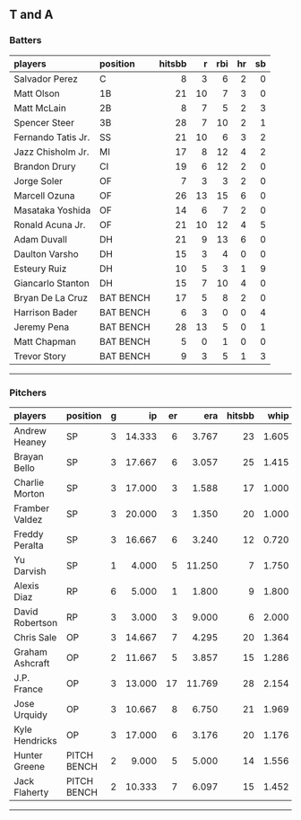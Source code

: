 ## T and A

### Batters

 
|players            |position  | hitsbb|  r| rbi| hr| sb| 
|:------------------|:---------|------:|--:|---:|--:|--:| 
|Salvador Perez     |C         |      8|  3|   6|  2|  0| 
|Matt Olson         |1B        |     21| 10|   7|  3|  0| 
|Matt McLain        |2B        |      8|  7|   5|  2|  3| 
|Spencer Steer      |3B        |     28|  7|  10|  2|  1| 
|Fernando Tatis Jr. |SS        |     21| 10|   6|  3|  2| 
|Jazz Chisholm Jr.  |MI        |     17|  8|  12|  4|  2| 
|Brandon Drury      |CI        |     19|  6|  12|  2|  0| 
|Jorge Soler        |OF        |      7|  3|   3|  2|  0| 
|Marcell Ozuna      |OF        |     26| 13|  15|  6|  0| 
|Masataka Yoshida   |OF        |     14|  6|   7|  2|  0| 
|Ronald Acuna Jr.   |OF        |     21| 10|  12|  4|  5| 
|Adam Duvall        |DH        |     21|  9|  13|  6|  0| 
|Daulton Varsho     |DH        |     15|  3|   4|  0|  0| 
|Esteury Ruiz       |DH        |     10|  5|   3|  1|  9| 
|Giancarlo Stanton  |DH        |     15|  7|  10|  4|  0| 
|Bryan De La Cruz   |BAT BENCH |     17|  5|   8|  2|  0| 
|Harrison Bader     |BAT BENCH |      6|  3|   0|  0|  4| 
|Jeremy Pena        |BAT BENCH |     28| 13|   5|  0|  1| 
|Matt Chapman       |BAT BENCH |      5|  0|   1|  0|  0| 
|Trevor Story       |BAT BENCH |      9|  3|   5|  1|  3| 


* * *

### Pitchers

 
|players         |position    |  g|     ip| er|    era| hitsbb|  whip| so|  w| sv| 
|:---------------|:-----------|--:|------:|--:|------:|------:|-----:|--:|--:|--:| 
|Andrew Heaney   |SP          |  3| 14.333|  6|  3.767|     23| 1.605| 13|  0|  0| 
|Brayan Bello    |SP          |  3| 17.667|  6|  3.057|     25| 1.415| 13|  2|  0| 
|Charlie Morton  |SP          |  3| 17.000|  3|  1.588|     17| 1.000| 22|  2|  0| 
|Framber Valdez  |SP          |  3| 20.000|  3|  1.350|     20| 1.000| 15|  2|  0| 
|Freddy Peralta  |SP          |  3| 16.667|  6|  3.240|     12| 0.720| 23|  1|  0| 
|Yu Darvish      |SP          |  1|  4.000|  5| 11.250|      7| 1.750|  3|  0|  0| 
|Alexis Diaz     |RP          |  6|  5.000|  1|  1.800|      9| 1.800|  4|  3|  1| 
|David Robertson |RP          |  3|  3.000|  3|  9.000|      6| 2.000|  5|  0|  0| 
|Chris Sale      |OP          |  3| 14.667|  7|  4.295|     20| 1.364| 20|  1|  0| 
|Graham Ashcraft |OP          |  2| 11.667|  5|  3.857|     15| 1.286| 11|  0|  0| 
|J.P. France     |OP          |  3| 13.000| 17| 11.769|     28| 2.154| 11|  1|  0| 
|Jose Urquidy    |OP          |  3| 10.667|  8|  6.750|     21| 1.969|  4|  0|  1| 
|Kyle Hendricks  |OP          |  3| 17.000|  6|  3.176|     20| 1.176| 15|  0|  0| 
|Hunter Greene   |PITCH BENCH |  2|  9.000|  5|  5.000|     14| 1.556| 10|  1|  0| 
|Jack Flaherty   |PITCH BENCH |  2| 10.333|  7|  6.097|     15| 1.452| 10|  0|  0| 


* * *


